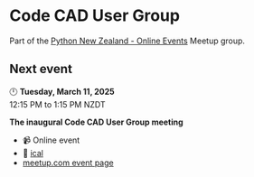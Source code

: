 # Code CAD User Group

Part of the [Python New Zealand - Online Events](https://www.meetup.com/pythonnz-online/) Meetup group.


## Next event

🕛 **Tuesday, March 11, 2025**  
12:15 PM to 1:15 PM NZDT

**The inaugural Code CAD User Group meeting**

* 📹 Online event
* 📅 [ical](https://www.meetup.com/pythonnz-online/events/306522595/ical/Code+CAD+User+Group.ics)
* [meetup.com event page](https://www.meetup.com/pythonnz-online/events/306522595/)
